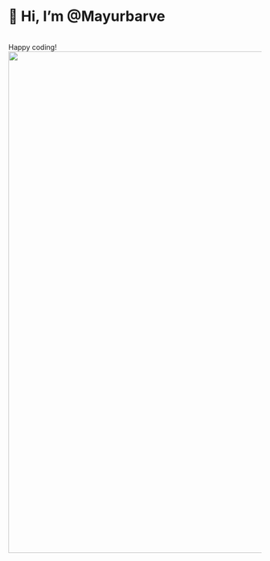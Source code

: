 <h1>👋 Hi, I’m @Mayurbarve</h1><br>
Happy coding! <br>
<img src ="https://github.com/Mayurbarve/Mayurbarve/assets/136147003/5c9d6328-002f-412b-8e30-e33c2eede7fb" width="1000"/>
